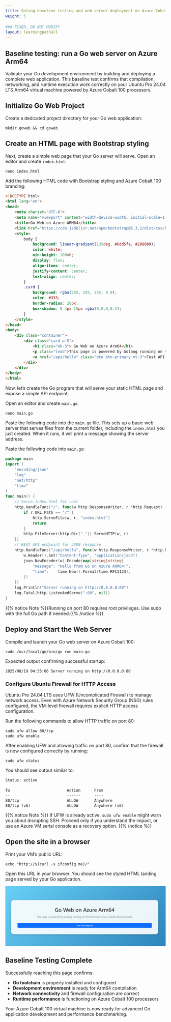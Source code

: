 ```yaml
---
title: Golang baseline testing and web server deployment on Azure Cobalt 100 
weight: 5

### FIXED, DO NOT MODIFY
layout: learningpathall
---
```


## Baseline testing: run a Go web server on Azure Arm64

Validate your Go development environment by building and deploying a complete web application. This baseline test confirms that compilation, networking, and runtime execution work correctly on your Ubuntu Pro 24.04 LTS Arm64 virtual machine powered by Azure Cobalt 100 processors.

## Initialize Go Web Project

Create a dedicated project directory for your Go web application:

```console
mkdir goweb && cd goweb
```

## Create an HTML page with Bootstrap styling

Next, create a simple web page that your Go server will serve. Open an editor and create `index.html`:
```console
nano index.html
```

Add the following HTML code with Bootstrap styling and Azure Cobalt 100 branding:

```html
<!DOCTYPE html>
<html lang="en">
<head>
    <meta charset="UTF-8">
    <meta name="viewport" content="width=device-width, initial-scale=1.0">
    <title>Go Web on Azure ARM64</title>
    <link href="https://cdn.jsdelivr.net/npm/bootstrap@5.3.2/dist/css/bootstrap.min.css" rel="stylesheet">
    <style>
        body {
            background: linear-gradient(135deg, #6dd5fa, #2980b9);
            color: white;
            min-height: 100vh;
            display: flex;
            align-items: center;
            justify-content: center;
            text-align: center;
        }
        .card {
            background: rgba(255, 255, 255, 0.9);
            color: #333;
            border-radius: 20px;
            box-shadow: 0 4px 15px rgba(0,0,0,0.2);
        }
    </style>
</head>
<body>
    <div class="container">
        <div class="card p-5">
            <h1 class="mb-3"> Go Web on Azure Arm64</h1>
            <p class="lead">This page is powered by Golang running on the Microsoft Azure Cobalt 100 processors.</p>
            <a href="/api/hello" class="btn btn-primary mt-3">Test API Endpoint</a>
        </div>
    </div>
</body>
</html>
```

Now, let’s create the Go program that will serve your static HTML page and expose a simple API endpoint.

Open an editor and create `main.go`:
```console
nano main.go
```
Paste the following code into the `main.go` file. This sets up a basic web server that serves files from the current folder, including the `index.html` you just created. When it runs, it will print a message showing the server address.

Paste the following code into `main.go`:
```go
package main
import (
    "encoding/json"
    "log"
    "net/http"
    "time"
)
func main() {
    // Serve index.html for root
    http.HandleFunc("/", func(w http.ResponseWriter, r *http.Request) {
        if r.URL.Path == "/" {
            http.ServeFile(w, r, "index.html")
            return
        }
        http.FileServer(http.Dir(".")).ServeHTTP(w, r)
    })
    // REST API endpoint for JSON response
    http.HandleFunc("/api/hello", func(w http.ResponseWriter, r *http.Request) {
        w.Header().Set("Content-Type", "application/json")
        json.NewEncoder(w).Encode(map[string]string{
            "message": "Hello from Go on Azure ARM64!",
            "time":    time.Now().Format(time.RFC1123),
        })
    })
    log.Println("Server running on http://0.0.0.0:80")
    log.Fatal(http.ListenAndServe(":80", nil))
}
```
{{% notice Note %}}Running on port 80 requires root privileges. Use sudo with the full Go path if needed.{{% /notice %}}

## Deploy and Start the Web Server

Compile and launch your Go web server on Azure Cobalt 100:

```console
sudo /usr/local/go/bin/go run main.go
```

Expected output confirming successful startup:
```output
2025/08/19 04:35:06 Server running on http://0.0.0.0:80
```

### Configure Ubuntu Firewall for HTTP Access

Ubuntu Pro 24.04 LTS uses UFW (Uncomplicated Firewall) to manage network access. Even with Azure Network Security Group (NSG) rules configured, the VM-level firewall requires explicit HTTP access configuration.

Run the following commands to allow HTTP traffic on port 80:

```console
sudo ufw allow 80/tcp
sudo ufw enable
```
After enabling UFW and allowing traffic on port 80, confirm that the firewall is now configured correctly by running:

```console
sudo ufw status
```
You should see output similar to: 
```output
Status: active

To                         Action      From
--                         ------      ----
80/tcp                     ALLOW       Anywhere
80/tcp (v6)                ALLOW       Anywhere (v6)
```

{{% notice Note %}}
If UFW is already active, `sudo ufw enable` might warn you about disrupting SSH. Proceed only if you understand the impact, or use an Azure VM serial console as a recovery option.
{{% /notice %}}

## Open the site in a browser

Print your VM’s public URL:
```console
echo "http://$(curl -s ifconfig.me)/"
```

Open this URL in your browser. You should see the styled HTML landing page served by your Go application.

![Go web server running on Azure Cobalt 100 Arm64 alt-text#center](images/go-web.png "Go web server running on Azure Cobalt 100 Arm64")

## Baseline Testing Complete

Successfully reaching this page confirms:
- **Go toolchain** is properly installed and configured
- **Development environment** is ready for Arm64 compilation
- **Network connectivity** and firewall configuration are correct
- **Runtime performance** is functioning on Azure Cobalt 100 processors

Your Azure Cobalt 100 virtual machine is now ready for advanced Go application development and performance benchmarking.

